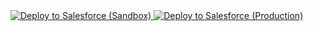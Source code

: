 <a href="https://test.salesforce.com/packaging/installPackage.apexp?p0=04t4x000000Z3QQAA0">
  <img alt="Deploy to Salesforce (Sandbox)"
       src="https://raw.githubusercontent.com/afawcett/githubsfdeploy/master/deploy.png">
</a>
<a href="https://login.salesforce.com/packaging/installPackage.apexp?p0=04t4x000000Z3QQAA0">
  <img alt="Deploy to Salesforce (Production)"
       src="https://raw.githubusercontent.com/afawcett/githubsfdeploy/master/deploy.png">
</a>
